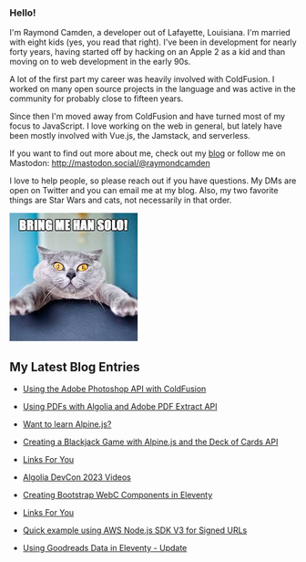 ### Hello!

I'm Raymond Camden, a developer out of Lafayette, Louisiana. I'm married with eight kids (yes, you read that right). I've been in development for nearly forty years, having started off by hacking on an Apple 2 as a kid and than moving on to web development in the early 90s.

A lot of the first part my career was heavily involved with ColdFusion. I worked on many open source projects in the language and was active in the community for probably close to fifteen years. 

Since then I'm moved away from ColdFusion and have turned most of my focus to JavaScript. I love working on the web in general, but lately have been mostly involved with Vue.js, the Jamstack, and serverless. 

If you want to find out more about me, check out my [blog](https://www.raymondcamden.com) or follow me on Mastodon: <http://mastodon.social/@raymondcamden>

I love to help people, so please reach out if you have questions. My DMs are open on Twitter and you can email me at my blog. Also, my two favorite things are Star Wars and cats, not necessarily in that order.

![Star Wars cat](https://raw.githubusercontent.com/cfjedimaster/cfjedimaster/master/cat.jpg)

<!-- RSS -->
## My Latest Blog Entries

* [Using the Adobe Photoshop API with ColdFusion](https://www.raymondcamden.com/2023/07/14/using-the-adobe-photoshop-api-with-coldfusion)

* [Using PDFs with Algolia and Adobe PDF Extract API](https://www.raymondcamden.com/2023/07/12/using-pdfs-with-algolia-and-adobe-pdf-extract-api)

* [Want to learn Alpine.js?](https://www.raymondcamden.com/2023/07/07/want-to-learn-alpinejs)

* [Creating a Blackjack Game with Alpine.js and the Deck of Cards API](https://www.raymondcamden.com/2023/07/04/creating-a-blackjack-game-with-alpinejs-and-the-deck-of-cards-api)

* [Links For You](https://www.raymondcamden.com/2023/07/01/links-for-you)

* [Algolia DevCon 2023 Videos](https://www.raymondcamden.com/2023/06/30/algolia-devcon-2023-videos)

* [Creating Bootstrap WebC Components in Eleventy](https://www.raymondcamden.com/2023/06/19/creating-bootstrap-webc-components-in-eleventy)

* [Links For You](https://www.raymondcamden.com/2023/06/17/links-for-you)

* [Quick example using AWS Node.js SDK V3 for Signed URLs](https://www.raymondcamden.com/2023/06/09/quick-example-using-aws-nodejs-sdk-v3-for-signed-urls)

* [Using Goodreads Data in Eleventy - Update](https://www.raymondcamden.com/2023/06/08/using-goodreads-data-in-eleventy-update)

<!-- ENDRSS -->

